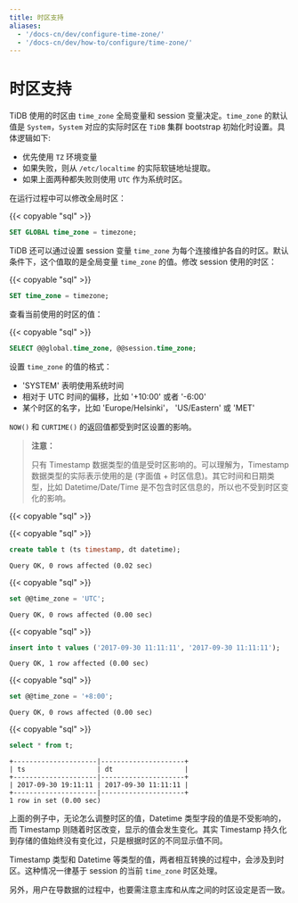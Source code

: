 ```yaml
---
title: 时区支持
aliases:
  - '/docs-cn/dev/configure-time-zone/'
  - '/docs-cn/dev/how-to/configure/time-zone/'
---
```


# 时区支持

TiDB 使用的时区由 `time_zone` 全局变量和 session 变量决定。`time_zone` 的默认值是 `System`，`System` 对应的实际时区在 `TiDB` 集群 bootstrap 初始化时设置。具体逻辑如下:

* 优先使用 `TZ` 环境变量
* 如果失败，则从 `/etc/localtime` 的实际软链地址提取。
* 如果上面两种都失败则使用 `UTC` 作为系统时区。

在运行过程中可以修改全局时区：

{{< copyable "sql" >}}

```sql
SET GLOBAL time_zone = timezone;
```

TiDB 还可以通过设置 session 变量 `time_zone` 为每个连接维护各自的时区。默认条件下，这个值取的是全局变量 `time_zone` 的值。修改 session 使用的时区：

{{< copyable "sql" >}}

```sql
SET time_zone = timezone;
```

查看当前使用的时区的值：

{{< copyable "sql" >}}

```sql
SELECT @@global.time_zone, @@session.time_zone;
```

设置 `time_zone` 的值的格式：

* 'SYSTEM' 表明使用系统时间
* 相对于 UTC 时间的偏移，比如 '+10:00' 或者 '-6:00'
* 某个时区的名字，比如 'Europe/Helsinki'， 'US/Eastern' 或 'MET'

`NOW()` 和 `CURTIME()` 的返回值都受到时区设置的影响。

> **注意：**
> 
> 只有 Timestamp 数据类型的值是受时区影响的。可以理解为，Timestamp 数据类型的实际表示使用的是 (字面值 + 时区信息)。其它时间和日期类型，比如 Datetime/Date/Time 是不包含时区信息的，所以也不受到时区变化的影响。

{{< copyable "sql" >}}

{{< copyable "sql" >}}

```sql
create table t (ts timestamp, dt datetime);
```

```
Query OK, 0 rows affected (0.02 sec)
```

{{< copyable "sql" >}}

```sql
set @@time_zone = 'UTC';
```

```
Query OK, 0 rows affected (0.00 sec)
```

{{< copyable "sql" >}}

```sql
insert into t values ('2017-09-30 11:11:11', '2017-09-30 11:11:11');
```

```
Query OK, 1 row affected (0.00 sec)
```

{{< copyable "sql" >}}

```sql
set @@time_zone = '+8:00';
```

```
Query OK, 0 rows affected (0.00 sec)
```

{{< copyable "sql" >}}

```sql
select * from t;
```

```
+---------------------|---------------------+
| ts                  | dt                  |
+---------------------|---------------------+
| 2017-09-30 19:11:11 | 2017-09-30 11:11:11 |
+---------------------|---------------------+
1 row in set (0.00 sec)
```

上面的例子中，无论怎么调整时区的值，Datetime 类型字段的值是不受影响的，而 Timestamp 则随着时区改变，显示的值会发生变化。其实 Timestamp 持久化到存储的值始终没有变化过，只是根据时区的不同显示值不同。

Timestamp 类型和 Datetime 等类型的值，两者相互转换的过程中，会涉及到时区。这种情况一律基于 session 的当前 `time_zone` 时区处理。

另外，用户在导数据的过程中，也要需注意主库和从库之间的时区设定是否一致。
